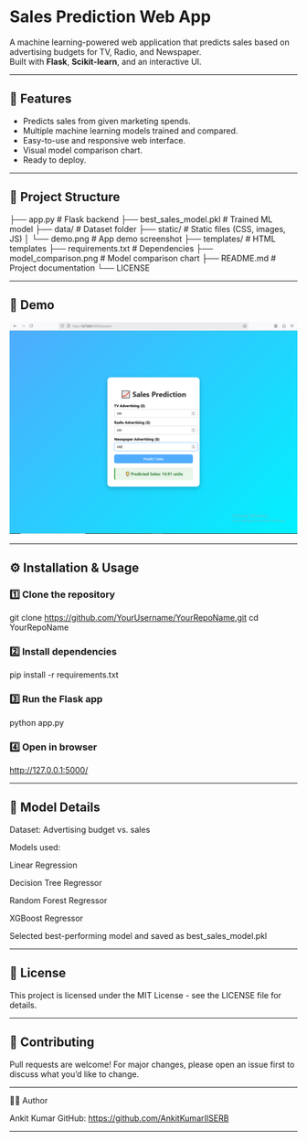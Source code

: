 # Sales Prediction Web App

A machine learning-powered web application that predicts sales based on advertising budgets for TV, Radio, and Newspaper.  
Built with **Flask**, **Scikit-learn**, and an interactive UI.

---

## 📌 Features
- Predicts sales from given marketing spends.
- Multiple machine learning models trained and compared.
- Easy-to-use and responsive web interface.
- Visual model comparison chart.
- Ready to deploy.

---

## 📂 Project Structure

├── app.py # Flask backend
├── best_sales_model.pkl # Trained ML model
├── data/ # Dataset folder
├── static/ # Static files (CSS, images, JS)
│ └── demo.png # App demo screenshot
├── templates/ # HTML templates
├── requirements.txt # Dependencies
├── model_comparison.png # Model comparison chart
├── README.md # Project documentation
└── LICENSE

---

## 🚀 Demo

![App Demo](static/demo.png)

---

## ⚙️ Installation & Usage

### 1️⃣ Clone the repository

git clone https://github.com/YourUsername/YourRepoName.git
cd YourRepoName

### 2️⃣ Install dependencies

pip install -r requirements.txt

### 3️⃣ Run the Flask app

python app.py

### 4️⃣ Open in browser

http://127.0.0.1:5000/

---

## 🧠 Model Details

Dataset: Advertising budget vs. sales

Models used:

Linear Regression

Decision Tree Regressor

Random Forest Regressor

XGBoost Regressor

Selected best-performing model and saved as best_sales_model.pkl

---

## 📜 License

This project is licensed under the MIT License - see the LICENSE file for details.

---

## 🤝 Contributing

Pull requests are welcome!
For major changes, please open an issue first to discuss what you’d like to change.

---

👨‍💻 Author

Ankit Kumar
GitHub: https://github.com/AnkitKumarIISERB

---



